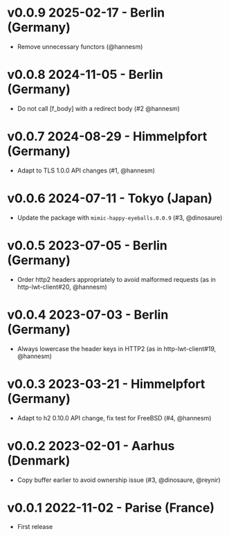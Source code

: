 # v0.0.9 2025-02-17 - Berlin (Germany)

- Remove unnecessary functors (@hannesm)

# v0.0.8 2024-11-05 - Berlin (Germany)

- Do not call [f_body] with a redirect body (#2 @hannesm)

# v0.0.7 2024-08-29 - Himmelpfort (Germany)

- Adapt to TLS 1.0.0 API changes (#1, @hannesm)

# v0.0.6 2024-07-11 - Tokyo (Japan)

- Update the package with `mimic-happy-eyeballs.0.0.9` (#3, @dinosaure)

# v0.0.5 2023-07-05 - Berlin (Germany)

* Order http2 headers appropriately to avoid malformed requests (as in http-lwt-client#20, @hannesm)

# v0.0.4 2023-07-03 - Berlin (Germany)

* Always lowercase the header keys in HTTP2 (as in http-lwt-client#19, @hannesm)

# v0.0.3 2023-03-21 - Himmelpfort (Germany)

* Adapt to h2 0.10.0 API change, fix test for FreeBSD (#4, @hannesm)

# v0.0.2 2023-02-01 - Aarhus (Denmark)

* Copy buffer earlier to avoid ownership issue (#3, @dinosaure, @reynir)

# v0.0.1 2022-11-02 - Parise (France)

* First release
